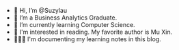 - 👋 Hi, I’m @Suzylau
- 👀 I’m a Business Analytics Graduate.
- 🌱 I’m currently learning Computer Science.
- 🍎 I'm interested in reading. My favorite author is Mu Xin.
- 💁🏻‍♀️ I'm documenting my learning notes in this blog.

<!---
Suzylau73/Suzylau73 is a ✨ special ✨ repository because its `README.md` (this file) appears on your GitHub profile.
You can click the Preview link to take a look at your changes.
--->
